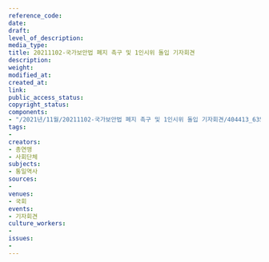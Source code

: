 ```yaml
---
reference_code: 
date: 
draft: 
level_of_description: 
media_type: 
title: 20211102-국가보안법 폐지 촉구 및 1인시위 돌입 기자회견
description: 
weight: 
modified_at: 
created_at: 
link: 
public_access_status: 
copyright_status: 
components:
- "/2021년/11월/20211102-국가보안법 폐지 촉구 및 1인시위 돌입 기자회견/404413_63573_5426.jpg"
tags:
- 
creators:
- 총연맹
- 사회단체
subjects:
- 통일역사
sources:
- 
venues:
- 국회
events:
- 기자회견
culture_workers:
- 
issues:
- 
---
```

